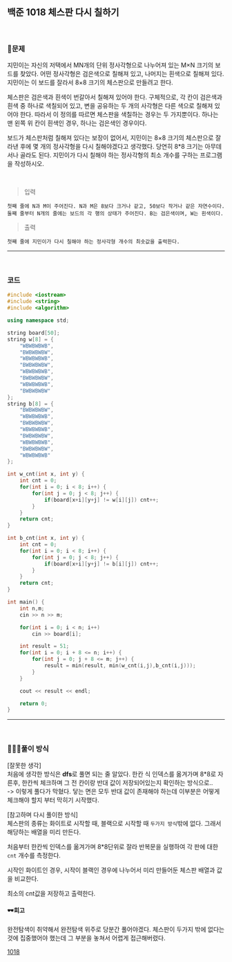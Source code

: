 ## 백준 1018 체스판 다시 칠하기

&nbsp;
### 🧐문제
지민이는 자신의 저택에서 MN개의 단위 정사각형으로 나누어져 있는 M×N 크기의 보드를 찾았다. 어떤 정사각형은 검은색으로 칠해져 있고, 나머지는 흰색으로 칠해져 있다. 지민이는 이 보드를 잘라서 8×8 크기의 체스판으로 만들려고 한다.

체스판은 검은색과 흰색이 번갈아서 칠해져 있어야 한다. 구체적으로, 각 칸이 검은색과 흰색 중 하나로 색칠되어 있고, 변을 공유하는 두 개의 사각형은 다른 색으로 칠해져 있어야 한다. 따라서 이 정의를 따르면 체스판을 색칠하는 경우는 두 가지뿐이다. 하나는 맨 왼쪽 위 칸이 흰색인 경우, 하나는 검은색인 경우이다.

보드가 체스판처럼 칠해져 있다는 보장이 없어서, 지민이는 8×8 크기의 체스판으로 잘라낸 후에 몇 개의 정사각형을 다시 칠해야겠다고 생각했다. 당연히 8*8 크기는 아무데서나 골라도 된다. 지민이가 다시 칠해야 하는 정사각형의 최소 개수를 구하는 프로그램을 작성하시오.

&nbsp;

>입력 

    첫째 줄에 N과 M이 주어진다. N과 M은 8보다 크거나 같고, 50보다 작거나 같은 자연수이다. 둘째 줄부터 N개의 줄에는 보드의 각 행의 상태가 주어진다. B는 검은색이며, W는 흰색이다.

>출력

    첫째 줄에 지민이가 다시 칠해야 하는 정사각형 개수의 최솟값을 출력한다.

***
&nbsp;
### 코드
```c++
#include <iostream>
#include <string>
#include <algorithm>

using namespace std;

string board[50];
string w[8] = {
    "WBWBWBWB",
    "BWBWBWBW",
    "WBWBWBWB",
    "BWBWBWBW",
    "WBWBWBWB",
    "BWBWBWBW",
    "WBWBWBWB",
    "BWBWBWBW"
};
string b[8] = {
    "BWBWBWBW",
    "WBWBWBWB",
    "BWBWBWBW",
    "WBWBWBWB",
    "BWBWBWBW",
    "WBWBWBWB",
    "BWBWBWBW",
    "WBWBWBWB"
};

int w_cnt(int x, int y) {
	int cnt = 0;
	for(int i = 0; i < 8; i++) {
		for(int j = 0; j < 8; j++) {
			if(board[x+i][y+j] != w[i][j]) cnt++;
		}
	}
	return cnt;
}

int b_cnt(int x, int y) {
	int cnt = 0;
	for(int i = 0; i < 8; i++) {
		for(int j = 0; j < 8; j++) {
			if(board[x+i][y+j] != b[i][j]) cnt++;
		}
	}
	return cnt;
}

int main() {
	int n,m;
	cin >> n >> m;

	for(int i = 0; i < n; i++)
		cin >> board[i];

	int result = 51;
	for(int i = 0; i + 8 <= n; i++) {
		for(int j = 0; j + 8 <= m; j++) {
			result = min(result, min(w_cnt(i,j),b_cnt(i,j)));
		}
	}

	cout << result << endl;

	return 0;
}
```
***

&nbsp;

### 👩🏻‍💻풀이 방식
[잘못한 생각]  
처음에 생각한 방식은 **dfs**로 풀면 되는 줄 알았다. 한칸 식 인덱스를 옮겨가며 8*8로 자른후, 한칸씩 체크하며 그 전 칸이랑 반대 값이 저장되어있는지 확인하는 방식으로..  
-> 이렇게 풀다가 막혔다. 닿는 면은 모두 반대 값이 존재해야 하는데 이부분은 어떻게 체크해야 할지 부터 막히기 시작했다.

[참고하며 다시 풀이한 방식]  
체스판의 종류는 화이트로 시작할 때, 블랙으로 시작할 때 `두가지 방식`밖에 없다. 그래서 해당하는 배열을 미리 만든다.  

처음부터 한칸씩 인덱스를 옮겨가며 8*8단위로 잘라 반복문을 실행하여 각 판에 대한 `cnt` 개수를 측정한다.

시작인 화이트인 경우, 시작이 블랙인 경우에 나누어서 미리 만들어둔 체스판 배열과 값을 비교한다. 

최소의 cnt값을 저장하고 출력한다. 


#### 🕶회고
완전탐색이 취약해서 완전탐색 위주로 당분간 풀어야겠다. 체스판이 두가지 밖에 없다는 것에 집중했어야 했는데 그 부분을 놓쳐서 어렵게 접근해버렸다.


[1018](https://www.acmicpc.net/problem/1018, "baekjoon")
